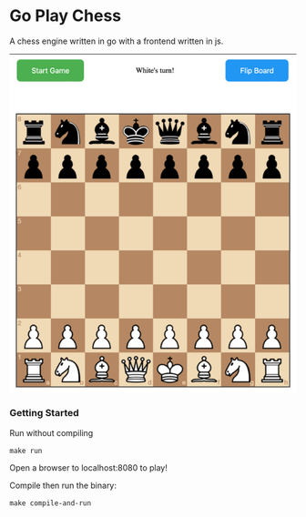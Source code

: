 # Go Play Chess

A chess engine written in go with a frontend written in js.

![Go Play Chess](images/go_chess.png)


### Getting Started

Run without compiling

```shell
make run

```
Open a browser to localhost:8080 to play!

Compile then run the binary:
```shell
make compile-and-run

```
